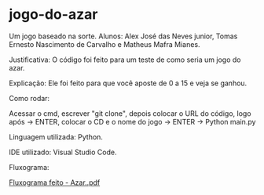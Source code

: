 # jogo-do-azar

Um jogo baseado na sorte. Alunos: Alex José das Neves junior, Tomas Ernesto Nascimento de Carvalho e Matheus Mafra Mianes.

Justificativa: O código foi feito para um teste de como seria um jogo do azar.

Explicação: Ele foi feito para que você aposte de 0 a 15 e veja se ganhou.

Como rodar:

Acessar o cmd, escrever "git clone", depois colocar o URL do código, logo após -> ENTER, colocar o CD e o nome do jogo -> ENTER -> Python main.py

Linguagem utilizada: Python.

IDE utilizado: Visual Studio Code.

Fluxograma:

[Fluxograma feito - Azar..pdf](https://github.com/user-attachments/files/22035517/Fluxograma.feito.-.Azar.pdf)
